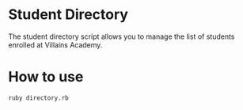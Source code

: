 # Student Directory #

The student directory script allows you to manage the list of students enrolled at Villains Academy.

# How to use #

```shell
ruby directory.rb
```
